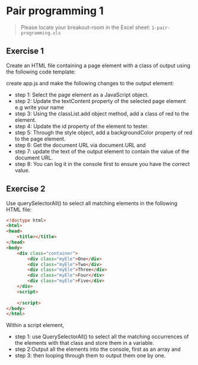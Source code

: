 
# Pair programming 1

> Please locate your breakout-room in the Excel sheet: `1-pair-programming.xls`

## Exercise 1

Create an HTML file containing a page element with a class of output using the following code template:

<!DOCTYPE html >
<html>
	<div class="output"></div>
  <script src="app.js"></script>
</html>

create app.js and make the following changes to the output element:

- step 1:  Select the page element as a JavaScript object.
- step 2: Update the textContent property of the selected page element e.g write your name
- step 3: Using the classList.add object method, add a class of red to the element.
- step 4: Update the id property of the element to tester.
- step 5: Through the style object, add a backgroundColor property of red to the page element.
- step 6: Get the document URL via document.URL and 
- step 7: update the text of the output element to contain the value of the document URL. 
- step 8: You can log it in the console first to ensure you have the correct value.

	
## Exercise 2

Use querySelectorAll() to select all matching elements in the following HTML file:

```html
<!doctype html>
<html>
<head>
    <title></title>
</head>
<body>
    <div class="container">
        <div class="myEle">One</div>
        <div class="myEle">Two</div>
        <div class="myEle">Three</div>
        <div class="myEle">Four</div>
        <div class="myEle">Five</div>
    </div>
    <script>
      
    </script>
</body>
</html>
```


Within a script element, 

- step 1: use QuerySelectorAll() to select all the matching occurrences of the elements with that class and store them in a variable.
- step 2:Output all the elements into the console, first as an array and 
- step 3: then looping through them to output them one by one.



